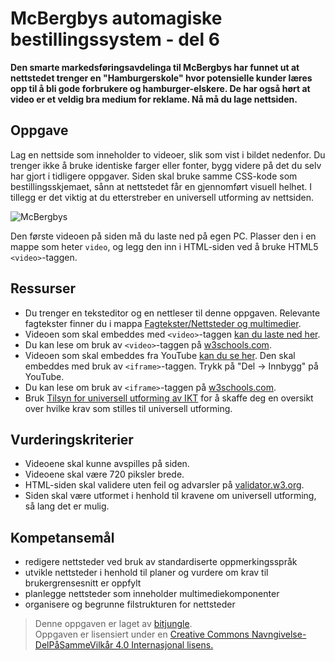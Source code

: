 McBergbys automagiske bestillingssystem - del 6
===============================================
**Den smarte markedsføringsavdelinga til McBergbys har funnet ut at nettstedet trenger en "Hamburgerskole" hvor potensielle kunder læres opp til å bli gode forbrukere og hamburger-elskere. De har også hørt at video er et veldig bra medium for reklame. Nå må du lage nettsiden.**

Oppgave
-------
Lag en nettside som inneholder to videoer, slik som vist i bildet nedenfor. Du trenger ikke å bruke identiske farger eller fonter, bygg videre på det du selv har gjort i tidligere oppgaver. Siden skal bruke samme CSS-kode som bestillingsskjemaet, sånn at nettstedet får en gjennomført visuell helhet. I tillegg er det viktig at du etterstreber en universell utforming av nettsiden.

![McBergbys](https://github.com/bitjungle/IT1/blob/master/Bilder/mcbergbys-6.jpg)

Den første videoen på siden må du laste ned på egen PC. Plasser den i en mappe som heter `video`, og legg den inn i HTML-siden ved å bruke HTML5 `<video>`-taggen. 

Ressurser
---------
* Du trenger en teksteditor og en nettleser til denne oppgaven. Relevante fagtekster finner du i mappa [Fagtekster/Nettsteder og multimedier](https://github.com/bitjungle/IT1/tree/master/Fagtekster/Nettsteder%20og%20multimedier).
* Videoen som skal embeddes med `<video>`-taggen [kan du laste ned her](https://github.com/fagstoff/IT1/tree/master/Video).
* Du kan lese om bruk av `<video>`-taggen på [w3schools.com](http://www.w3schools.com/tags/tag_video.asp).
* Videoen som skal embeddes fra YouTube [kan du se her](http://youtu.be/lz0IT4Uk2xQ?t=17s). Den skal embeddes med bruk av `<iframe>`-taggen. Trykk på "Del -> Innbygg" på YouTube. 
* Du kan lese om bruk av `<iframe>`-taggen på [w3schools.com](http://www.w3schools.com/html/html_youtube.asp).
* Bruk [Tilsyn for universell utforming av IKT](http://uu.difi.no/) for å skaffe deg en oversikt over hvilke krav som stilles til universell utforming.

Vurderingskriterier
-------------------
* Videoene skal kunne avspilles på siden.
* Videoene skal være 720 piksler brede.
* HTML-siden skal validere uten feil og advarsler på [validator.w3.org](https://validator.w3.org/).
* Siden skal være utformet i henhold til kravene om universell utforming, så lang det er mulig.

Kompetansemål
-------------
* redigere nettsteder ved bruk av standardiserte oppmerkingsspråk
* utvikle nettsteder i henhold til planer og vurdere om krav til brukergrensesnitt er oppfylt
* planlegge nettsteder som inneholder multimediekomponenter
* organisere og begrunne filstrukturen for nettsteder

>Denne oppgaven er laget av [bitjungle](https://github.com/bitjungle).  
>Oppgaven er lisensiert under en
>[Creative Commons Navngivelse-DelPåSammeVilkår 4.0 Internasjonal lisens.
](http://creativecommons.org/licenses/by-sa/4.0/)
